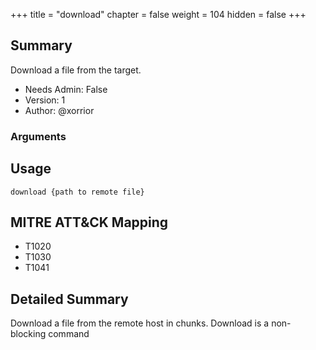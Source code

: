 +++
title = "download"
chapter = false
weight = 104
hidden = false
+++

## Summary
Download a file from the target.

- Needs Admin: False  
- Version: 1  
- Author: @xorrior  

### Arguments

## Usage

```
download {path to remote file}
```

## MITRE ATT&CK Mapping

- T1020  
- T1030  
- T1041  
## Detailed Summary

Download a file from the remote host in chunks. Download is a non-blocking command
